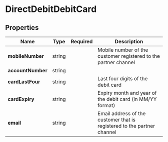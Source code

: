 # DirectDebitDebitCard



## Properties

| Name | Type | Required | Description |
| ------------ | ------------- | ------------- | ------------- |
| **mobileNumber** | string |  | Mobile number of the customer registered to the partner channel |
**accountNumber** | string |  |  |
**cardLastFour** | string |  | Last four digits of the debit card |
**cardExpiry** | string |  | Expiry month and year of the debit card (in MM/YY format) |
**email** | string |  | Email address of the customer that is registered to the partner channel |


